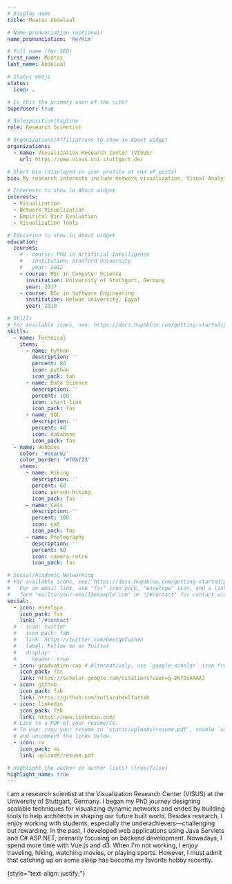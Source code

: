 ```yaml
---
# Display name
title: Moataz Abdelaal

# Name pronunciation (optional)
name_pronunciation: 'He/Him'

# Full name (for SEO)
first_name: Moataz
last_name: Abdelaal

# Status emoji
status:
  icon: ☕️

# Is this the primary user of the site?
superuser: true

# Role/position/tagline
role: Research Scientist

# Organizations/Affiliations to show in About widget
organizations:
  - name: Visualization Research Center (VISUS)
    url: https://www.visus.uni-stuttgart.de/

# Short bio (displayed in user profile at end of posts)
bio: My research interests include network visualization, Visual Analytics, and Human-Computer Interaction.

# Interests to show in About widget
interests:
  - Visualization
  - Network Visualization
  - Empirical User Evaluation
  - Visualization Tools

# Education to show in About widget
education:
  courses:
    # - course: PhD in Artificial Intelligence
    #   institution: Stanford University
    #   year: 2012
    - course: MSc in Computer Science
      institution: University of Stuttgart, Germany
      year: 2017
    - course: BSc in Software Engineering
      institution: Helwan University, Egypt
      year: 2010

# Skills
# For available icons, see: https://docs.hugoblox.com/getting-started/page-builder/#icons
skills:
  - name: Technical
    items:
      - name: Python
        description: ''
        percent: 80
        icon: python
        icon_pack: fab
      - name: Data Science
        description: ''
        percent: 100
        icon: chart-line
        icon_pack: fas
      - name: SQL
        description: ''
        percent: 40
        icon: database
        icon_pack: fas
  - name: Hobbies
    color: '#eeac02'
    color_border: '#f0bf23'
    items:
      - name: Hiking
        description: ''
        percent: 60
        icon: person-hiking
        icon_pack: fas
      - name: Cats
        description: ''
        percent: 100
        icon: cat
        icon_pack: fas
      - name: Photography
        description: ''
        percent: 80
        icon: camera-retro
        icon_pack: fas

# Social/Academic Networking
# For available icons, see: https://docs.hugoblox.com/getting-started/page-builder/#icons
#   For an email link, use "fas" icon pack, "envelope" icon, and a link in the
#   form "mailto:your-email@example.com" or "/#contact" for contact widget.
social:
  - icon: envelope
    icon_pack: fas
    link: '/#contact'
  # - icon: twitter
  #   icon_pack: fab
  #   link: https://twitter.com/GeorgeCushen
  #   label: Follow me on Twitter
  #   display:
  #     header: true
  - icon: graduation-cap # Alternatively, use `google-scholar` icon from `ai` icon pack
    icon_pack: fas
    link: https://scholar.google.com/citations?user=g-867ZoAAAAJ
  - icon: github
    icon_pack: fab
    link: https://github.com/mottazabdelfattah
  - icon: linkedin
    icon_pack: fab
    link: https://www.linkedin.com/
  # Link to a PDF of your resume/CV.
  # To use: copy your resume to `static/uploads/resume.pdf`, enable `ai` icons in `params.yaml`,
  # and uncomment the lines below.
  - icon: cv
    icon_pack: ai
    link: uploads/resume.pdf

# Highlight the author in author lists? (true/false)
highlight_name: true
---
```


I am a research scientist at the Visualization Research Center (VISUS) at the University of Stuttgart, Germany. I began my PhD journey designing scalable techniques for visualizing dynamic networks and ended by building tools to help architects in shaping our future built world. Besides research, I enjoy working with students, especially the underachievers—challenging but rewarding. In the past, I developed web applications using Java Servlets and C# ASP.NET, primarily focusing on backend development. Nowadays, I spend more time with Vue.js and d3. When I'm not working, I enjoy traveling, hiking, watching movies, or playing sports. However, I must admit that catching up on some sleep has become my favorite hobby recently.

{style="text-align: justify;"}
